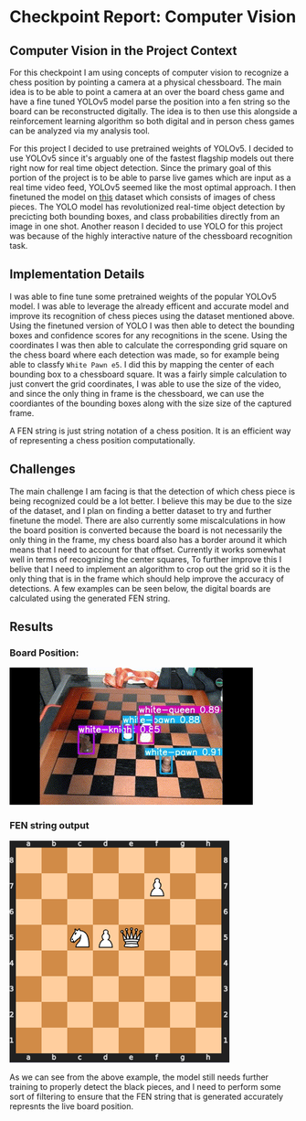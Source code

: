 # Checkpoint Report: Computer Vision


## Computer Vision in the Project Context

For this checkpoint I am using concepts of computer vision to recognize a chess position by pointing a camera at a physical chessboard. The main idea is to be able to point a camera at an over the board chess game and have a fine tuned YOLOv5 model parse the position into a fen string so the board can be reconstructed digitally. The idea is to then use this alongside a reinforcement learning algorithm so both digital and in person chess games can be analyzed via my analysis tool.

For this project I decided to use pretrained weights of YOLOv5. I decided to use YOLOv5 since it's arguably one of the fastest flagship models out there right now for real time object detection. Since the primary goal of this portion of the project is to be able to parse live games which are input as a real time video feed, YOLOv5 seemed like the most optimal approach. I then finetuned the model on [this](https://public.roboflow.com/object-detection/chess-full/23) dataset which consists of images of chess pieces. The YOLO model has revolutionized real-time object detection by precicting both bounding boxes, and class probabilities directly from an image in one shot. Another reason I decided to use YOLO for this project was because of the highly interactive nature of the chessboard recognition task.

## Implementation Details

I was able to fine tune some pretrained weights of the popular YOLOv5 model. I was able to leverage the already efficent and accurate model and improve its recognition of chess pieces using the dataset mentioned above. Using the finetuned version of YOLO I was then able to detect the bounding boxes and confidence scores for any recognitions in the scene. Using the coordinates I was then able to calculate the corresponding grid square on the chess board where each detection was made, so for example being able to classfy `White Pawn e5`. I did this by mapping the center of each bounding box to a chessboard square. It was a fairly simple calculation to just convert the grid coordinates, I was able to use the size of the video, and since the only thing in frame is the chessboard, we can use the coordiantes of the bounding boxes along with the size size of the captured frame.

A FEN string is just string notation of a chess position. It is an efficient way of representing a chess position computationally.

## Challenges

The main challenge I am facing is that the detection of which chess piece is being recognized could be a lot better. I believe this may be due to the size of the dataset, and I plan on finding a better dataset to try and further finetune the model. There are also currently some miscalculations in how the board position is converted because the board is not necessarily the only thing in the frame, my chess board also has a border around it which means that I need to account for that offset. Currently it works somewhat well in terms of recognizing the center squares, To further improve this I belive that I need to implement an algorithm to crop out the grid so it is the only thing that is in the frame which should help improve the accuracy of detections. A few examples can be seen below, the digital boards are calculated using the generated FEN string.

## Results
### Board Position: 

![](CV_Checkpoint.gif)

### FEN string output
![](FEN_out1.png)

As we can see from the above example, the model still needs further training to properly detect the black pieces, and I need to perform some sort of filtering to ensure that the FEN string that is generated accurately represnts the live board position.